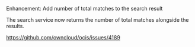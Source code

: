 Enhancement: Add number of total matches to the search result

The search service now returns the number of total matches alongside the
results.

https://github.com/owncloud/ocis/issues/4189
